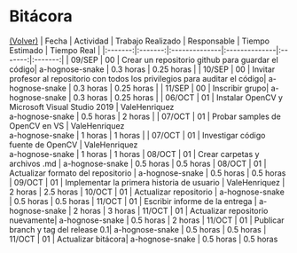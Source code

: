 # Bitácora

[(Volver)](../README.md)
| Fecha  | Actividad  | Trabajo Realizado | Responsable | Tiempo Estimado | Tiempo Real |
|:-------:|:-------:|:--------------|:--------------|:-------:|:-------:|
| 09/SEP | 00 | Crear un repositorio github para guardar el código| a-hognose-snake   | 0.3 horas    | 0.25 horas |
| 10/SEP | 00 | Invitar profesor al repositorio con todos los privilegios para auditar el código| a-hognose-snake     | 0.3 horas    | 0.25 horas |
| 11/SEP | 00 | Inscribir grupo| a-hognose-snake     | 0.3 horas    | 0.25 horas |
| 06/OCT | 01 | Instalar OpenCV y Microsoft Visual Studio 2019 | ValeHenriquez  <br />a-hognose-snake   | 0.5 horas    | 2 horas |
| 07/OCT | 01 | Probar samples de OpenCV en VS | ValeHenriquez <br />a-hognose-snake  | 1 horas    | 1 horas |
| 07/OCT | 01 | Investigar código fuente de OpenCV | ValeHenriquez  <br />a-hognose-snake |  1 horas | 1 horas 
| 08/OCT | 01 | Crear carpetas y archivos .md | a-hognose-snake |  0.5 horas | 0.5 horas 
| 08/OCT | 01 | Actualizar formato del repositorio | a-hognose-snake |  0.5 horas | 0.5 horas 
| 09/OCT | 01 | Implementar la primera historia de usuario | ValeHenriquez |  2 horas | 2.5 horas
| 10/OCT | 01 | Actualizar repositorio | a-hognose-snake |  0.5 horas | 0.5 horas
| 11/OCT | 01 | Escribir informe de la entrega | a-hognose-snake |  2 horas | 3 horas
| 11/OCT | 01 | Actualizar repositorio nuevamente| a-hognose-snake |  0.5 horas | 2 horas
| 11/OCT | 01 | Publicar branch y tag del release 0.1| a-hognose-snake |  0.5 horas | 0.5 horas
| 11/OCT | 01 | Actualizar bitácora| a-hognose-snake |  0.5 horas | 0.5 horas

